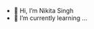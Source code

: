 - 👋 Hi, I’m Nikita Singh
- 🌱 I’m currently learning ...


    




<!---
Nikita7971/Nikita7971 is a ✨ special ✨ repository because its `README.md` (this file) appears on your GitHub profile.
You can click the Preview link to take a look at your changes.
--->
